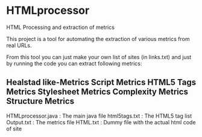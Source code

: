 # HTMLprocessor
HTML Processing and extraction of metrics

This project is a tool for automating the extraction of various metrics from real URLs.

From this tool you can just make your own list of sites (in links.txt) and just by running the code you 
can extract following metrics:

Healstad like-Metrics
Script Metrics
HTML5 Tags Metrics
Stylesheet Metrics
Complexity Metrics
Structure Metrics
--------------------------------------------

HTMLprocessor.java : The main java file
html5tags.txt      : The HTML5 tag list
Output.txt         : The metrics file
HTML.txt           : Dummy file with the actual html code of site

